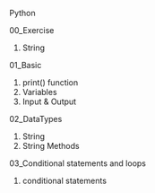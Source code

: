 Python


00_Exercise
1) String

01_Basic
1) print() function
2) Variables
3) Input & Output

02_DataTypes
1) String
2) String Methods


03_Conditional statements and loops 
1) conditional statements  
